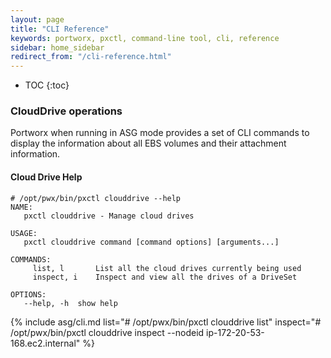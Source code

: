 ```yaml
---
layout: page
title: "CLI Reference"
keywords: portworx, pxctl, command-line tool, cli, reference
sidebar: home_sidebar
redirect_from: "/cli-reference.html"
---
```


* TOC
{:toc}

### CloudDrive operations

Portworx when running in ASG mode provides a set of CLI commands to display the information about all EBS volumes
and their attachment information.

#### Cloud Drive Help
```
# /opt/pwx/bin/pxctl clouddrive --help
NAME:
   pxctl clouddrive - Manage cloud drives

USAGE:
   pxctl clouddrive command [command options] [arguments...]

COMMANDS:
     list, l       List all the cloud drives currently being used
     inspect, i    Inspect and view all the drives of a DriveSet

OPTIONS:
   --help, -h  show help
```

{% include asg/cli.md list="# /opt/pwx/bin/pxctl clouddrive list" inspect="# /opt/pwx/bin/pxctl clouddrive inspect --nodeid ip-172-20-53-168.ec2.internal" %}
